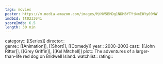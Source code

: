 ```yaml
---
tags: movies
poster: https://m.media-amazon.com/images/M/MV5BMDg1NDM3YTYtNmE0Yy00MWY3LWI0NmQtNzA4ZmRiODU0MTJmXkEyXkFqcGdeQXVyODk1MjAxNzQ@._V1_SX300.jpg
imdbId: tt0233041
scoreImdb: 6.5
length: 30 min
---
```


category:: [[Series]]
director::  
genre:: [[Animation]], [[Short]], [[Comedy]]
year:: 2000–2003
cast:: [[John Ritter]], [[Grey Griffin]], [[Kel Mitchell]]
plot:: The adventures of a larger-than-life red dog on Bridwell Island.
watchlist::
rating::
